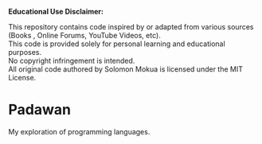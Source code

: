 **Educational Use Disclaimer:**

This repository contains code inspired by or adapted from various sources (Books
, Online Forums, YouTube Videos, etc).  
This code is provided solely for personal learning and educational purposes.  
No copyright infringement is intended.  
All original code authored by Solomon Mokua is licensed under the MIT License.

# Padawan
My exploration of programming languages.